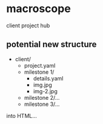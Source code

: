 # macroscope
client project hub

## potential new structure

* client/
  * project.yaml
  * milestone 1/
    * details.yaml
    * img.jpg
    * img-2.jpg
  * milestone 2/...
  * milestone 3/...

into HTML...
